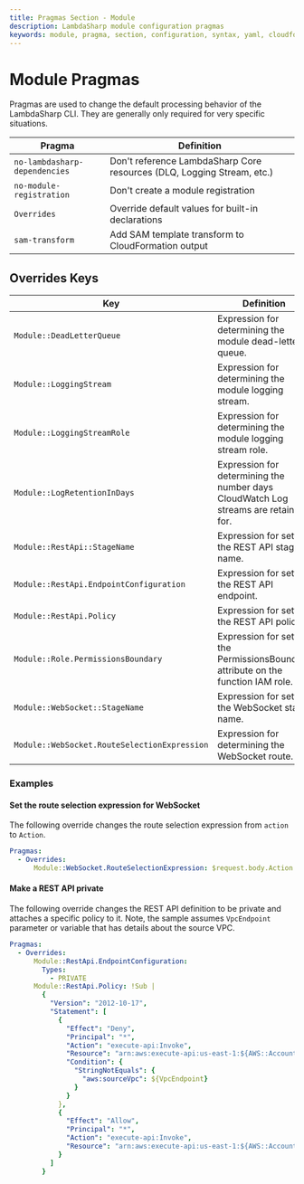 ```yaml
---
title: Pragmas Section - Module
description: LambdaSharp module configuration pragmas
keywords: module, pragma, section, configuration, syntax, yaml, cloudformation
---
```

# Module Pragmas

Pragmas are used to change the default processing behavior of the LambdaSharp CLI. They are generally only required for very specific situations.

|Pragma                                 |Definition                           |
|---------------------------------------|-------------------------------------|
|`no-lambdasharp-dependencies`          |Don't reference LambdaSharp Core resources (DLQ, Logging Stream, etc.)|
|`no-module-registration`               |Don't create a module registration|
|`Overrides`                            |Override default values for built-in declarations|
|`sam-transform`                        |Add SAM template transform to CloudFormation output|

## Overrides Keys
|Key                                         |Definition                                                                          |Default                                |
|--------------------------------------------|------------------------------------------------------------------------------------|---------------------------------------|
|`Module::DeadLetterQueue`                   |Expression for determining the module dead-letter queue.                            |`!Ref LambdaSharp::DeadLetterQueue`    |
|`Module::LoggingStream`                     |Expression for determining the module logging stream.                               |`!Ref LambdaSharp::LoggingStream`      |
|`Module::LoggingStreamRole`                 |Expression for determining the module logging stream role.                          |`!Ref LambdaSharp::LoggingStreamRole`  |
|`Module::LogRetentionInDays`                |Expression for determining the number days CloudWatch Log streams are retained for. |`30`                                   |
|`Module::RestApi::StageName`                |Expression for setting the REST API stage name.                                     |`LATEST`                               |
|`Module::RestApi.EndpointConfiguration`     |Expression for setting the REST API endpoint.                                       |(none)                                 |
|`Module::RestApi.Policy`                    |Expression for setting the REST API policy.                                         |(none)                                 |
|`Module::Role.PermissionsBoundary`          |Expression for setting the PermissionsBoundary attribute on the function IAM role.  |(none)                                 |
|`Module::WebSocket::StageName`              |Expression for setting the WebSocket stage name.                                    |`LATEST`                               |
|`Module::WebSocket.RouteSelectionExpression`|Expression for determining the WebSocket route.                                     |`$request.body.action`                 |

### Examples

#### Set the route selection expression for WebSocket

The following override changes the route selection expression from `action` to `Action`.

```yaml
Pragmas:
  - Overrides:
      Module::WebSocket.RouteSelectionExpression: $request.body.Action
```

#### Make a REST API private

The following override changes the REST API definition to be private and attaches a specific policy to it. Note, the sample assumes `VpcEndpoint` parameter or variable that has details about the source VPC.

```yaml
Pragmas:
  - Overrides:
      Module::RestApi.EndpointConfiguration:
        Types:
          - PRIVATE
      Module::RestApi.Policy: !Sub |
        {
          "Version": "2012-10-17",
          "Statement": [
            {
              "Effect": "Deny",
              "Principal": "*",
              "Action": "execute-api:Invoke",
              "Resource": "arn:aws:execute-api:us-east-1:${AWS::AccountId}:*/*/*/*",
              "Condition": {
                "StringNotEquals": {
                  "aws:sourceVpc": ${VpcEndpoint}
                }
              }
            },
            {
              "Effect": "Allow",
              "Principal": "*",
              "Action": "execute-api:Invoke",
              "Resource": "arn:aws:execute-api:us-east-1:${AWS::AccountId}:*/*/*/*"
            }
          ]
        }
```
